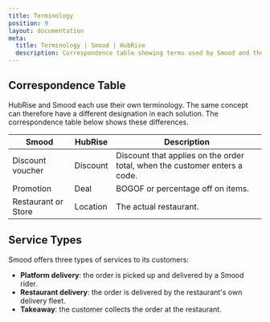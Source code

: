 ```yaml
---
title: Terminology
position: 9
layout: documentation
meta:
  title: Terminology | Smood | HubRise
  description: Correspondence table showing terms used by Smood and those used on HubRise for the same concept. Connect apps and synchronise your data.
---
```


## Correspondence Table

HubRise and Smood each use their own terminology. The same concept can therefore have a different designation in each solution. The correspondence table below shows these differences.

| Smood               | HubRise  | Description                                                                |
| ------------------- | -------- |----------------------------------------------------------------------------|
| Discount voucher    | Discount | Discount that applies on the order total, when the customer enters a code. |
| Promotion           | Deal     | BOGOF or percentage off on items.                                          |
| Restaurant or Store | Location | The actual restaurant.                                                     |

## Service Types

Smood offers three types of services to its customers:

- **Platform delivery**: the order is picked up and delivered by a Smood rider.
- **Restaurant delivery**: the order is delivered by the restaurant's own delivery fleet.
- **Takeaway**: the customer collects the order at the restaurant.
